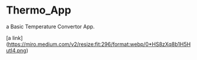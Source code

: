 # Thermo_App
a Basic Temperature Convertor App.

[a link] (https://miro.medium.com/v2/resize:fit:296/format:webp/0*HS8zXq8b1H5HutI4.png)
